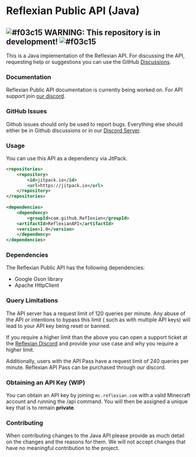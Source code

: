 Reflexian Public API (Java)
======


## ![#f03c15](https://via.placeholder.com/15/f03c15/000000?text=+) WARNING: This repository is in development! ![#f03c15](https://via.placeholder.com/15/f03c15/000000?text=+) 


This is a Java implementation of the Reflexian API. For discussing the API, requesting help or suggestions you can use the
GitHub [Discussions](https://github.com/RefIexian/ReflexianAPI/discussions).

### Documentation

Reflexian Public API documentation is currently being worked on. For API support join [our discord](https://discord.gg/s8x53ZhsQx).

### GitHub Issues

Github issues should only be used to report bugs. Everything else should either be in Github discussions or in our [Discord Server](https://discord.gg/s8x53ZhsQx).

### Usage

You can use this API as a dependency via JitPack.

```xml
<repositories>
    <repository>
        <id>jitpack.io</id>
        <url>https://jitpack.io</url>
    </repository>
</repositories>
	
<dependencies>
    <dependency>
        <groupId>com.github.RefIexian</groupId>
	<artifactId>ReflexianAPI</artifactId>
	<version>1.0</version>
    </dependency>
</dependencies>	

```

### Dependencies

The Reflexian Public API has the following dependencies:

* Google Gson library
* Apache HttpClient

### Query Limitations

The API server has a request limit of 120 queries per minute. Any abuse of the API or intentions to bypass this limit (
such as with multiple API keys) will lead to your API key being reset or banned.

If you require a higher limit than the above you can open a support ticket at the [Reflexian Discord](https://discord.gg/s8x53ZhsQx) and provide
your use case and why you require a higher limit.

Additionally, users with the API Pass have a request limit of 240 queries per minute. Reflexian API Pass can be purchased through our discord.

### Obtaining an API Key (WIP)

You can obtain an API key by joining ```mc.reflexian.com``` with a valid Minecraft account and running the /api command.
You will then be assigned a unique key that is to remain **private**.

### Contributing

When contributing changes to the Java API please provide as much detail on the changes and the reasons for them. We will
not accept changes that have no meaningful contribution to the project.
